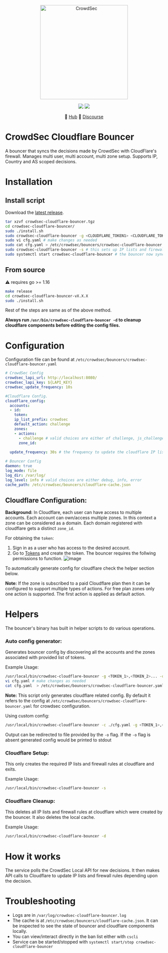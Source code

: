 <p align="center">
<img src="https://github.com/crowdsecurity/cs-cloudflare-bouncer/raw/main/docs/assets/crowdsec_cloudfare.png" alt="CrowdSec" title="CrowdSec" width="280" height="300" />
</p>
<p align="center">
<img src="https://img.shields.io/badge/build-pass-green">
<img src="https://img.shields.io/badge/tests-pass-green">
</p>
<p align="center">
&#x1F4A0; <a href="https://hub.crowdsec.net">Hub</a>
&#128172; <a href="https://discourse.crowdsec.net">Discourse </a>
</p>

# CrowdSec Cloudflare Bouncer

A bouncer that syncs the decisions made by CrowdSec with CloudFlare's firewall. Manages multi user, multi account, multi zone setup. Supports IP, Country and AS scoped decisions.

# Installation

## Install script

Download the [latest release](https://github.com/crowdsecurity/cs-cloudflare-bouncer/releases).

```bash
tar xzvf crowdsec-cloudflare-bouncer.tgz
cd crowdsec-cloudflare-bouncer/
sudo ./install.sh
sudo crowdsec-cloudflare-bouncer -g <CLOUDFLARE_TOKEN1> <CLOUDFLARE_TOKEN2> -o cfg.yaml # auto-generate cloudflare config for provided space separated tokens 
sudo vi cfg.yaml # make changes as needed
sudo cat cfg.yaml > /etc/crowdsec/bouncers/crowdsec-cloudflare-bouncer.yaml # Verify the generated config and paste it in bouncer's config.
sudo crowdsec-cloudflare-bouncer -s # this sets up IP lists and firewall rules at cloudflare for the provided config. 
sudo systemctl start crowdsec-cloudflare-bouncer # the bouncer now syncs the crowdsec decisions with cloudflare components.
```


## From source

:warning: requires go >= 1.16

```bash
make release
cd crowdsec-cloudflare-bouncer-vX.X.X
sudo ./install.sh
```
Rest of the steps are same as of the above method.

**Always run `/usr/bin/crowdsec-cloudflare-bouncer -d` to cleanup cloudflare components before editing the config files.**

# Configuration

Configuration file can be found at `/etc/crowdsec/bouncers/crowdsec-cloudflare-bouncer.yaml`

```yaml
# CrowdSec Config
crowdsec_lapi_url: http://localhost:8080/
crowdsec_lapi_key: ${LAPI_KEY}
crowdsec_update_frequency: 10s

#Cloudflare Config. 
cloudflare_config:
  accounts: 
  - id: 
    token: 
    ip_list_prefix: crowdsec
    default_action: challenge
    zones:
    - actions: 
      - challenge # valid choices are either of challenge, js_challenge, block
      zone_id:
    
  update_frequency: 30s # the frequency to update the cloudflare IP list 

# Bouncer Config
daemon: true
log_mode: file
log_dir: /var/log/ 
log_level: info # valid choices are either debug, info, error 
cache_path: /etc/crowdsec/bouncers/cloudflare-cache.json
```

## Cloudflare Configuration:

**Background:** In Cloudflare, each user can have access to multiple accounts. Each account can own/access multiple zones. In this context a zone can be considered as a domain. Each domain registered with cloudflare gets a distinct `zone_id`.


For obtaining the `token`:
1. Sign in as a user who has access to the desired account.
2. Go to [Tokens](https://dash.cloudflare.com/profile/api-tokens) and create the token. The bouncer requires the follwing permissions to function.
![image](https://raw.githubusercontent.com/crowdsecurity/cs-cloudflare-bouncer/main/docs/assets/token_permissions.png)

To automatically generate config for cloudflare check the  helper section below.

**Note:** If the zone is subscribed to a paid Cloudflare plan then it can be configured to support multiple types of actions. For free plan zones only one action is supported. The first action is applied as default action.

# Helpers

The bouncer's binary has built in helper scripts to do various operations.

### Auto config generator: 

Generates bouncer config by discovering all the accounts and the zones associated with provided list of tokens. 

Example Usage:

```bash
/usr/local/bin/crowdsec-cloudflare-bouncer -g <TOKEN_1>,<TOKEN_2>... -o ./cfg.yaml 
vi cfg.yaml # make changes as needed
cat cfg.yaml  > /etc/crowdsec/bouncers/crowdsec-cloudflare-bouncer.yaml
```

**Note:** This script only generates cloudflare related config. By default it refers to the config at `/etc/crowdsec/bouncers/crowdsec-cloudflare-bouncer.yaml` for crowdsec configuration. 

Using custom config:
```bash
/usr/local/bin/crowdsec-cloudflare-bouncer -c ./cfg.yaml -g <TOKEN_1>,<TOKEN_2>... 
```

Output can be redirected to file provided by the `-o` flag. If the `-o` flag is absent generated config would be printed to stdout

### Cloudflare Setup: 

This only creates the required IP lists and firewall rules at cloudflare and exits.

Example Usage:
```bash
/usr/local/bin/crowdsec-cloudflare-bouncer -s 
```

### Cloudflare Cleanup: 

This deletes all IP lists and firewall rules at cloudflare which were created by the bouncer. It also deletes the local cache. 

Example Usage:
```bash
/usr/local/bin/crowdsec-cloudflare-bouncer -d 
```

# How it works

The service polls the CrowdSec Local API for new decisions. It then makes API calls to Cloudflare
to update IP lists and firewall rules depending upon the decision.


# Troubleshooting
 - Logs are in `/var/log/crowdsec-cloudflare-bouncer.log`
 - The cache is at `/etc/crowdsec/bouncers/cloudflare-cache.json`. It can be inspected to see the state of bouncer and cloudflare components locally.
 - You can view/interact directly in the ban list either with `cscli`
 - Service can be started/stopped with `systemctl start/stop crowdsec-cloudflare-bouncer`
